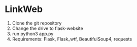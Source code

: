 # LinkWeb
1. Clone the git repository
2. Change the drive to flask-website
3. run python3 app.py
4. Requirements: Flask, Flask_wtf, BeautifulSoup4, requests
   
